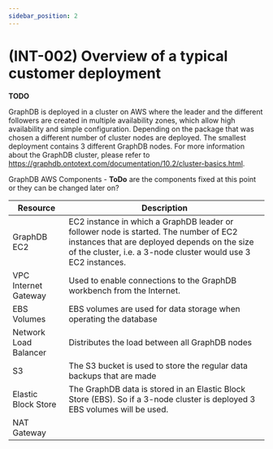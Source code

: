 ```yaml
---
sidebar_position: 2
---
```


# (INT-002) Overview of a typical customer deployment

__TODO__

GraphDB is deployed in a cluster on AWS where the leader and the different followers are created in multiple availability zones, which allow high availability and simple configuration. Depending on the package that was chosen a different number of cluster nodes are deployed. The smallest deployment contains 3 different GraphDB nodes. For more information about the GraphDB cluster, please refer to https://graphdb.ontotext.com/documentation/10.2/cluster-basics.html.

GraphDB AWS Components - **ToDo** are the components fixed at this point or they can be changed later on?

| Resource              | Description                                                                                                                                                                                            |
|-----------------------|--------------------------------------------------------------------------------------------------------------------------------------------------------------------------------------------------------|
| GraphDB EC2           | EC2 instance in which a GraphDB leader or follower node is started. The number of EC2 instances that are deployed depends on the size of the cluster, i.e. a 3-node cluster would use 3 EC2 instances. |
| VPC Internet Gateway  | Used to enable connections to the GraphDB workbench from the Internet.                                                                                                                                 |
| EBS Volumes           | EBS volumes are used for data storage when operating the database                                                                                                                                      |
| Network Load Balancer | Distributes the load between all GraphDB nodes                                                                                                                                                         |
| S3                    | The S3 bucket is used to store the regular data backups that are made                                                                                                                                  |
| Elastic Block Store   | The GraphDB data is stored in an Elastic Block Store (EBS). So if a 3-node cluster is deployed 3 EBS volumes will be used.                                                                             |
| NAT Gateway           |                                                                                                                                                                                                        |






